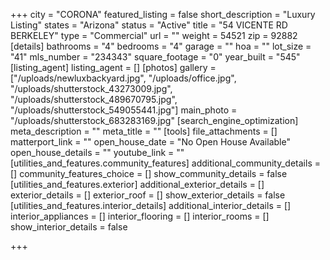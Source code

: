 +++
city = "CORONA"
featured_listing = false
short_description = "Luxury Listing"
states = "Arizona"
status = "Active"
title = "54 VICENTE RD BERKELEY"
type = "Commercial"
url = ""
weight = 54521
zip = 92882
[details]
bathrooms = "4"
bedrooms = "4"
garage = ""
hoa = ""
lot_size = "41"
mls_number = "234343"
square_footage = "0"
year_built = "545"
[listing_agent]
listing_agent = []
[photos]
gallery = ["/uploads/newluxbackyard.jpg", "/uploads/office.jpg", "/uploads/shutterstock_43273009.jpg", "/uploads/shutterstock_489670795.jpg", "/uploads/shutterstock_549055441.jpg"]
main_photo = "/uploads/shutterstock_683283169.jpg"
[search_engine_optimization]
meta_description = ""
meta_title = ""
[tools]
file_attachments = []
matterport_link = ""
open_house_date = "No Open House Available"
open_house_details = ""
youtube_link = ""
[utilities_and_features.community_features]
additional_community_details = []
community_features_choice = []
show_community_details = false
[utilities_and_features.exterior]
additional_exterior_details = []
exterior_details = []
exterior_roof = []
show_exterior_details = false
[utilities_and_features.interior_details]
additional_interior_details = []
interior_appliances = []
interior_flooring = []
interior_rooms = []
show_interior_details = false

+++
